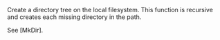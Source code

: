 Create a directory tree on the local filesystem. This function is recursive and creates each missing directory in the path.

See [MkDir].